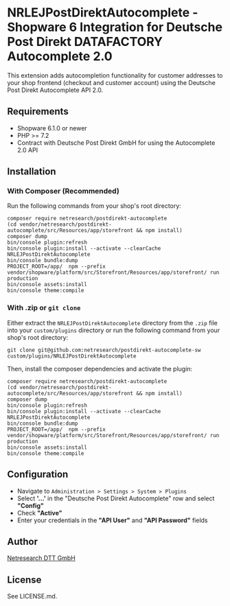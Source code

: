 # NRLEJPostDirektAutocomplete - Shopware 6 Integration for Deutsche Post Direkt DATAFACTORY Autocomplete 2.0

This extension adds autocompletion functionality for customer addresses to your shop frontend
(checkout and customer account) using the Deutsche Post Direkt Autocomplete API 2.0.

## Requirements

* Shopware 6.1.0 or newer
* PHP >= 7.2
* Contract with Deutsche Post Direkt GmbH for using the Autocomplete 2.0 API

## Installation

### With Composer (Recommended)

Run the following commands from your shop's root directory:

```shell script
composer require netresearch/postdirekt-autocomplete
(cd vendor/netresearch/postdirekt-autocomplete/src/Resources/app/storefront && npm install)
composer dump
bin/console plugin:refresh
bin/console plugin:install --activate --clearCache NRLEJPostDirektAutocomplete
bin/console bundle:dump
PROJECT_ROOT=/app/  npm --prefix vendor/shopware/platform/src/Storefront/Resources/app/storefront/ run production
bin/console assets:install
bin/console theme:compile
```

### With .zip or `git clone`

Either extract the `NRLEJPostDirektAutocomplete` directory from the `.zip` file into your `custom/plugins` directory
or run the following command from your shop's root directory:

```shell script
git clone git@github.com:netresearch/postdirekt-autocomplete-sw custom/plugins/NRLEJPostDirektAutocomplete
```

Then, install the composer dependencies and activate the plugin:

```shell script
composer require netresearch/postdirekt-autocomplete
(cd vendor/netresearch/postdirekt-autocomplete/src/Resources/app/storefront && npm install)
composer dump
bin/console plugin:refresh
bin/console plugin:install --activate --clearCache NRLEJPostDirektAutocomplete
bin/console bundle:dump
PROJECT_ROOT=/app/  npm --prefix vendor/shopware/platform/src/Storefront/Resources/app/storefront/ run production
bin/console assets:install
bin/console theme:compile
```

## Configuration

* Navigate to `Administration > Settings > System > Plugins`
* Select **'…'** in the "Deutsche Post Direkt Autocomplete" row and select **"Config"**
* Check **"Active"**
* Enter your credentials in the **"API User"** and **"API Password"** fields

## Author

[Netresearch DTT GmbH](https://www.netresearch.de)

## License

See LICENSE.md.
